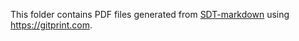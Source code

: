 This folder contains PDF files generated from [SDT-markdown](../SDT-markdown) using https://gitprint.com.
